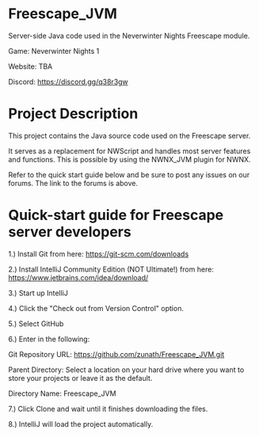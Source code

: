# Freescape_JVM
Server-side Java code used in the Neverwinter Nights Freescape module.

Game: Neverwinter Nights 1

Website: TBA

Discord: https://discord.gg/q38r3gw

# Project Description

This project contains the Java source code used on the Freescape server. 

It serves as a replacement for NWScript and handles most server features and functions. This is possible by using the NWNX_JVM plugin for NWNX.

Refer to the quick start guide below and be sure to post any issues on our forums. The link to the forums is above.

# Quick-start guide for Freescape server developers

1.) Install Git from here: https://git-scm.com/downloads

2.) Install IntelliJ Community Edition (NOT Ultimate!) from here: https://www.jetbrains.com/idea/download/

3.) Start up IntelliJ

4.) Click the "Check out from Version Control" option.

5.) Select GitHub

6.) Enter in the following:

Git Repository URL: https://github.com/zunath/Freescape_JVM.git

Parent Directory: Select a location on your hard drive where you want to store your projects or leave it as the default.

Directory Name: Freescape_JVM

7.) Click Clone and wait until it finishes downloading the files.

8.) IntelliJ will load the project automatically.
